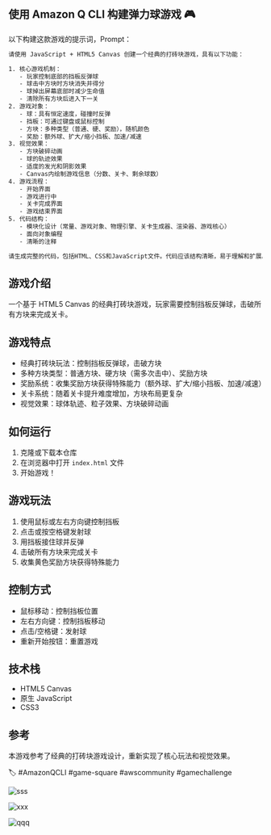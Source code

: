 ## 使用 Amazon Q CLI 构建弹力球游戏 🎮
以下构建这款游戏的提示词，Prompt：
```bash
请使用 JavaScript + HTML5 Canvas 创建一个经典的打砖块游戏，具有以下功能：

1. 核心游戏机制：
   - 玩家控制底部的挡板反弹球
   - 球击中方块时方块消失并得分
   - 球掉出屏幕底部时减少生命值
   - 清除所有方块后进入下一关
2. 游戏对象：
   - 球：具有恒定速度，碰撞时反弹
   - 挡板：可通过键盘或鼠标控制
   - 方块：多种类型（普通、硬、奖励），随机颜色
   - 奖励：额外球、扩大/缩小挡板、加速/减速
3. 视觉效果：
   - 方块破碎动画
   - 球的轨迹效果
   - 适度的发光和阴影效果
   - Canvas内绘制游戏信息（分数、关卡、剩余球数）
4. 游戏流程：
   - 开始界面
   - 游戏进行中
   - 关卡完成界面
   - 游戏结束界面
5. 代码结构：
   - 模块化设计（常量、游戏对象、物理引擎、关卡生成器、渲染器、游戏核心）
   - 面向对象编程
   - 清晰的注释

请生成完整的代码，包括HTML、CSS和JavaScript文件。代码应该结构清晰，易于理解和扩展。
```

## 游戏介绍
一个基于 HTML5 Canvas 的经典打砖块游戏，玩家需要控制挡板反弹球，击破所有方块来完成关卡。

## 游戏特点

- 经典打砖块玩法：控制挡板反弹球，击破方块
- 多种方块类型：普通方块、硬方块（需多次击中）、奖励方块
- 奖励系统：收集奖励方块获得特殊能力（额外球、扩大/缩小挡板、加速/减速）
- 关卡系统：随着关卡提升难度增加，方块布局更复杂
- 视觉效果：球体轨迹、粒子效果、方块破碎动画

## 如何运行

1. 克隆或下载本仓库
2. 在浏览器中打开 `index.html` 文件
3. 开始游戏！

## 游戏玩法

1. 使用鼠标或左右方向键控制挡板
2. 点击或按空格键发射球
3. 用挡板接住球并反弹
4. 击破所有方块来完成关卡
5. 收集黄色奖励方块获得特殊能力

## 控制方式

- 鼠标移动：控制挡板位置
- 左右方向键：控制挡板移动
- 点击/空格键：发射球
- 重新开始按钮：重置游戏

## 技术栈

- HTML5 Canvas
- 原生 JavaScript
- CSS3

## 参考

本游戏参考了经典的打砖块游戏设计，重新实现了核心玩法和视觉效果。 

🏷 #AmazonQCLI  #game-square #awscommunity #gamechallenge

![sss](http://xybdiy-img.s3-website-ap-northeast-1.amazonaws.com/2025/06/17494564324768.jpg)

![xxx](http://xybdiy-img.s3-website-ap-northeast-1.amazonaws.com/2025/06/17494564757877.jpg)

![qqq](http://xybdiy-img.s3-website-ap-northeast-1.amazonaws.com/2025/06/17494540935384.jpg)